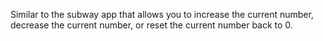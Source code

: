 Similar to the subway app that allows you to increase the current number, decrease the current number, or reset the current number back to 0.

